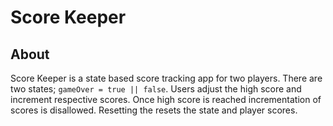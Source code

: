 # Score Keeper

## About

Score Keeper is a state based score tracking app for two players. There are two states; `gameOver = true || false`. Users adjust the high score and increment respective scores. Once high score is reached incrementation of scores is disallowed. Resetting the resets the state and player scores.